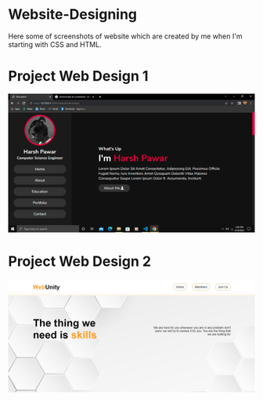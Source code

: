 # Website-Designing
Here some of screenshots of website which are created by me when I'm starting with CSS and HTML.

# Project Web Design 1

![Screenshot](https://github.com/hyperdgx/Website-Designing/blob/main/Project%20Web%20Design%201/Screenshot%20(4).png)


# Project Web Design 2

![Screenshot](https://github.com/hyperdgx/Website-Designing/blob/main/Project%20Web%20Design%202/Screenshot%202022-10-06%20213311.jpg)

